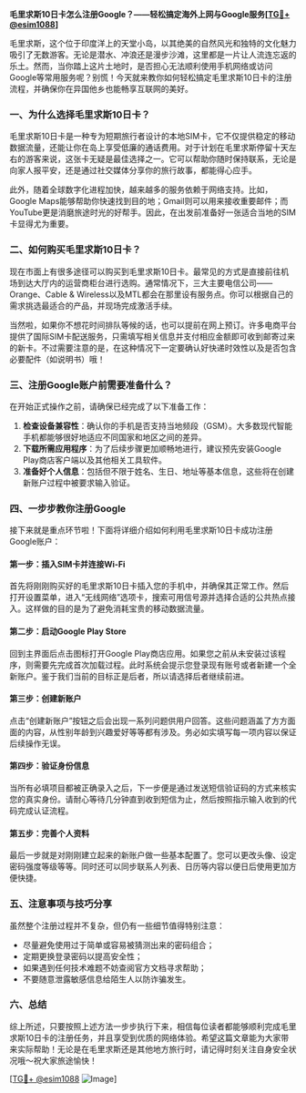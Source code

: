 **毛里求斯10日卡怎么注册Google？——轻松搞定海外上网与Google服务[[TG💪+ @esim1088](https://t.me/s/esim1088)]**

毛里求斯，这个位于印度洋上的天堂小岛，以其绝美的自然风光和独特的文化魅力吸引了无数游客。无论是潜水、冲浪还是漫步沙滩，这里都是一片让人流连忘返的乐土。然而，当你踏上这片土地时，是否担心无法顺利使用手机网络或访问Google等常用服务呢？别慌！今天就来教你如何轻松搞定毛里求斯10日卡的注册流程，并确保你在异国他乡也能畅享互联网的美好。

### 一、为什么选择毛里求斯10日卡？

毛里求斯10日卡是一种专为短期旅行者设计的本地SIM卡，它不仅提供稳定的移动数据流量，还能让你在岛上享受低廉的通话费用。对于计划在毛里求斯停留十天左右的游客来说，这张卡无疑是最佳选择之一。它可以帮助你随时保持联系，无论是向家人报平安，还是通过社交媒体分享你的旅行故事，都能得心应手。

此外，随着全球数字化进程加快，越来越多的服务依赖于网络支持。比如，Google Maps能够帮助你快速找到目的地；Gmail则可以用来接收重要邮件；而YouTube更是消磨旅途时光的好帮手。因此，在出发前准备好一张适合当地的SIM卡显得尤为重要。

### 二、如何购买毛里求斯10日卡？

现在市面上有很多途径可以购买到毛里求斯10日卡。最常见的方式是直接前往机场到达大厅内的运营商柜台进行选购。通常情况下，三大主要电信公司——Orange、Cable & Wireless以及MTL都会在那里设有服务点。你可以根据自己的需求挑选最适合的产品，并现场完成激活手续。

当然啦，如果你不想花时间排队等候的话，也可以提前在网上预订。许多电商平台提供了国际SIM卡配送服务，只需填写相关信息并支付相应金额即可收到邮寄过来的新卡。不过需要注意的是，在这种情况下一定要确认好快递时效性以及是否包含必要配件（如说明书）哦！

### 三、注册Google账户前需要准备什么？

在开始正式操作之前，请确保已经完成了以下准备工作：
1. **检查设备兼容性**：确认你的手机是否支持当地频段（GSM）。大多数现代智能手机都能够很好地适应不同国家和地区之间的差异。
2. **下载所需应用程序**：为了后续步骤更加顺畅地进行，建议预先安装Google Play商店客户端以及其他相关工具软件。
3. **准备好个人信息**：包括但不限于姓名、生日、地址等基本信息，这些将在创建新账户过程中被要求输入验证。

### 四、一步步教你注册Google

接下来就是重点环节啦！下面将详细介绍如何利用毛里求斯10日卡成功注册Google账户：

#### 第一步：插入SIM卡并连接Wi-Fi
首先将刚刚购买好的毛里求斯10日卡插入您的手机中，并确保其正常工作。然后打开设置菜单，进入“无线网络”选项卡，搜索可用信号源并选择合适的公共热点接入。这样做的目的是为了避免消耗宝贵的移动数据流量。

#### 第二步：启动Google Play Store
回到主界面后点击图标打开Google Play商店应用。如果您之前从未安装过该程序，则需要先完成首次加载过程。此时系统会提示您登录现有账号或者新建一个全新账户。鉴于我们当前的目标正是后者，所以请选择后者继续前进。

#### 第三步：创建新账户
点击“创建新账户”按钮之后会出现一系列问题供用户回答。这些问题涵盖了方方面面的内容，从性别年龄到兴趣爱好等等都有涉及。务必如实填写每一项内容以保证后续操作无误。

#### 第四步：验证身份信息
当所有必填项目都被正确录入之后，下一步便是通过发送短信验证码的方式来核实您的真实身份。请耐心等待几分钟直到收到短信为止，然后按照指示输入收到的代码完成认证流程。

#### 第五步：完善个人资料
最后一步就是对刚刚建立起来的新账户做一些基本配置了。您可以更改头像、设定密码强度等级等等。同时还可以同步联系人列表、日历等内容以便日后使用更加方便快捷。

### 五、注意事项与技巧分享

虽然整个注册过程并不复杂，但仍有一些细节值得特别注意：
- 尽量避免使用过于简单或容易被猜测出来的密码组合；
- 定期更换登录密码以提高安全性；
- 如果遇到任何技术难题不妨查阅官方文档寻求帮助；
- 不要随意泄露敏感信息给陌生人以防诈骗发生。

### 六、总结

综上所述，只要按照上述方法一步步执行下来，相信每位读者都能够顺利完成毛里求斯10日卡的注册任务，并且享受到优质的网络体验。希望这篇文章能为大家带来实际帮助！无论是在毛里求斯还是其他地方旅行时，请记得时刻关注自身安全状况哦～祝大家旅途愉快！

[[TG💪+ @esim1088](https://t.me/s/esim1088) ![Image](https://i.postimg.cc/4NQfJmqS/Snipaste-2025-05-13-00-14-12.png)]